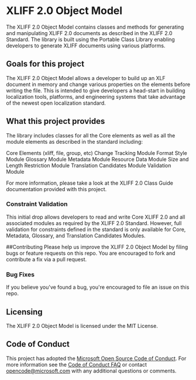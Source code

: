 # XLIFF 2.0 Object Model
The XLIFF 2.0 Object Model contains classes and methods for generating 
and manipulating XLIFF 2.0 documents as described in the XLIFF 2.0
Standard. The library is built using the Portable Class Library enabling
developers to generate XLIFF documents using various platforms. 

## Goals for this project
The XLIFF 2.0 Object Model allows a developer to build up an XLF document
in memory and change various properties on the elements before writing
the file. This is intended to give developers a head-start in building 
localization tools, platforms, and engineering systems that take advantage
of the newest open localization standard.

## What this project provides 
The library includes classes for all the Core elements as well as all the 
module elements as described in the standard including: 

Core Elements (xliff, file, group, etc)
Change Tracking Module
Format Style Module
Glossary Module
Metadata Module
Resource Data Module
Size and Length Restriction Module
Translation Candidates Module
Validation Module

For more information, please take a look at the XLIFF 2.0 Class Guide
documentation provided with this project.

### Constraint Validation
This initial drop allows developers to read and write Core XLIFF 2.0 and
all associated modules as required by the XLIFF 2.0 Standard. However, full
validation for constraints defined in the standard is only available for
Core, Metadata, Glossary, and Translation Candidates Modules.  

##Contributing
Please help us improve the XLIFF 2.0 Object Model by filing
bugs or feature requests on this repo. You are encouraged to fork
and contribute a fix via a pull request.

### Bug Fixes
If you believe you've found a bug, you're encouraged to file an issue
on this repo.

## Licensing
The XLIFF 2.0 Object Model is licensed under the MIT License.

## Code of Conduct
This project has adopted the [Microsoft Open Source Code of Conduct](https://opensource.microsoft.com/codeofconduct/). For more information see the [Code of Conduct FAQ](https://opensource.microsoft.com/codeofconduct/faq/) or contact [opencode@microsoft.com](mailto:opencode@microsoft.com) with any additional questions or comments.
